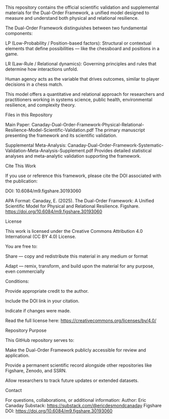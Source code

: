 This repository contains the official scientific validation and supplemental materials for the Dual-Order Framework, a unified model designed to measure and understand both physical and relational resilience.

The Dual-Order Framework distinguishes between two fundamental components:

LP (Low-Probability / Position-based factors): Structural or contextual elements that define possibilities — like the chessboard and positions in a game.

LR (Law-Rule / Relational dynamics): Governing principles and rules that determine how interactions unfold.

Human agency acts as the variable that drives outcomes, similar to player decisions in a chess match.

This model offers a quantitative and relational approach for researchers and practitioners working in systems science, public health, environmental resilience, and complexity theory.

Files in this Repository

Main Paper:
Canaday-Dual-Order-Framework-Physical-Relational-Resilience-Model-Scientific-Validation.pdf
The primary manuscript presenting the framework and its scientific validation.

Supplemental Meta-Analysis:
Canaday-Dual-Order-Framework-Systematic-Validation-Meta-Analysis-Supplement.pdf
Provides detailed statistical analyses and meta-analytic validation supporting the framework.

Cite This Work

If you use or reference this framework, please cite the DOI associated with the publication:

DOI: 10.6084/m9.figshare.30193060

APA Format:
Canaday, E. (2025). The Dual-Order Framework: A Unified Scientific Model for Physical and Relational Resilience. Figshare. https://doi.org/10.6084/m9.figshare.30193060

License

This work is licensed under the Creative Commons Attribution 4.0 International (CC BY 4.0) License.

You are free to:

Share — copy and redistribute this material in any medium or format

Adapt — remix, transform, and build upon the material for any purpose, even commercially

Conditions:

Provide appropriate credit to the author.

Include the DOI link in your citation.

Indicate if changes were made.

Read the full license here: https://creativecommons.org/licenses/by/4.0/

Repository Purpose

This GitHub repository serves to:

Make the Dual-Order Framework publicly accessible for review and application.

Provide a permanent scientific record alongside other repositories like Figshare, Zenodo, and SSRN.

Allow researchers to track future updates or extended datasets.

Contact

For questions, collaborations, or additional information:
Author: Eric Canaday
Substack: https://substack.com/@ericdesmondcanaday
Figshare DOI: https://doi.org/10.6084/m9.figshare.30193060

